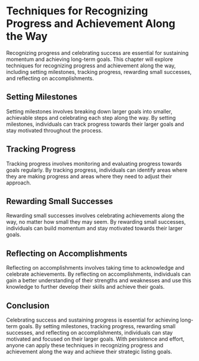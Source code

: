 Techniques for Recognizing Progress and Achievement Along the Way
=========================================================================================================================

Recognizing progress and celebrating success are essential for sustaining momentum and achieving long-term goals. This chapter will explore techniques for recognizing progress and achievement along the way, including setting milestones, tracking progress, rewarding small successes, and reflecting on accomplishments.

Setting Milestones
------------------

Setting milestones involves breaking down larger goals into smaller, achievable steps and celebrating each step along the way. By setting milestones, individuals can track progress towards their larger goals and stay motivated throughout the process.

Tracking Progress
-----------------

Tracking progress involves monitoring and evaluating progress towards goals regularly. By tracking progress, individuals can identify areas where they are making progress and areas where they need to adjust their approach.

Rewarding Small Successes
-------------------------

Rewarding small successes involves celebrating achievements along the way, no matter how small they may seem. By rewarding small successes, individuals can build momentum and stay motivated towards their larger goals.

Reflecting on Accomplishments
-----------------------------

Reflecting on accomplishments involves taking time to acknowledge and celebrate achievements. By reflecting on accomplishments, individuals can gain a better understanding of their strengths and weaknesses and use this knowledge to further develop their skills and achieve their goals.

Conclusion
----------

Celebrating success and sustaining progress is essential for achieving long-term goals. By setting milestones, tracking progress, rewarding small successes, and reflecting on accomplishments, individuals can stay motivated and focused on their larger goals. With persistence and effort, anyone can apply these techniques in recognizing progress and achievement along the way and achieve their strategic listing goals.
